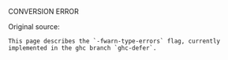 CONVERSION ERROR

Original source:

```trac
This page describes the `-fwarn-type-errors` flag, currently implemented in the ghc branch `ghc-defer`.
```
